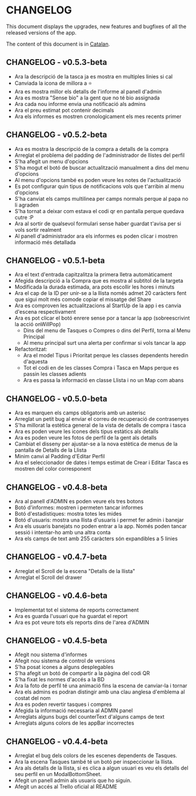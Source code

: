 # CHANGELOG

This document displays the upgrades, new features and bugfixes of all the released versions of the app.

The content of this document is in [Catalan](https://en.wikipedia.org/wiki/Catalan_language).

## CHANGELOG - v0.5.3-beta

- Ara la descripció de la tasca ja es mostra en multiples linies si cal
- Canviada la icona de millora a ⭐
- Ara es mostra millor els detalls de l'informe al panell d'admin
- Ara es mostra "Sense bio" a la gent que no té bio assignada
- Ara cada nou informe envia una notificació als admins
- Ara el preu estimat pot contenir decimals
- Ara els informes es mostren cronologicament els mes recents primer

## CHANGELOG - v0.5.2-beta

- Ara es mostra la descripció de la compra a detalls de la compra
- Arreglat el problema del padding de l'administrador de llistes del perfil
- S'ha afegit un menu d'opcions
- S'ha mogut el botó de buscar actualització manualment a dins del menu d'opcions
- Al menu d'opcions també es poden veure les notes de l'actualització
- Es pot configurar quin tipus de notificacions vols que t'arribin al menu d'opcions
- S'ha canviat els camps multilinea per camps normals perque al papa no li agraden
- S'ha tornat a deixar com estava el codi qr en pantalla perque quedava cutre :P
- Ara al sortir de qualsevol formulari sense haber guardat t'avisa per si vols sortir realment
- Al panell d'administrador ara els informes es poden clicar i mostren informació més detallada

## CHANGELOG - v0.5.1-beta

- Ara el text d'entrada capitzalitza la primera lletra automàticament
- Afegida descripció a la Compra que es mostra al subtitol de la targeta
- Modificada la durada estimada, ara pots escollir les hores i minuts
- Ara el cap de la ID per unir-se a la llista només admet 20 caràcters fent que sigui molt més comode copiar el missatge del Share
- Ara es comproven les actualitzacions al StartUp de la app i es canvia d'escena respectivament
- Ara es pot clicar el botó enrere sense por a tancar la app (sobreescrivint la acció onWillPop)
  - Dins del menu de Tasques o Compres o dins del Perfil, torna al Menu Principal
  - Al menu principal surt una alerta per confirmar si vols tancar la app
- Refactoritzat:
  - Ara el model Tipus i Prioritat perque les classes dependents heredin d'aquesta
  - Tot el codi en de les classes Compra i Tasca en Maps perque es passin les classes adients
  - Ara es passa la informació en classe Llista i no un Map com abans

## CHANGELOG - v0.5.0-beta

- Ara es marquen els camps obligatoris amb un asterisc
- Arreglat un petit bug al enviar el correu de recuperació de contrasenyes
- S'ha millorat la estètica general de la vista de detalls de compra i tasca
- Ara es poden veure les icones dels tipus estàtics als detalls
- Ara es poden veure les fotos de perfil de la gent als detalls
- Cambiat el disseny per ajustar-se a la nova estètica de menus de la pantalla de Detalls de la Llista
- Minim canvi al Padding d'Editar Perfil
- Ara el seleccionador de dates i temps estimat de Crear i Editar Tasca es mostren del color corresponent

## CHANGELOG - v0.4.8-beta

- Ara al panell d'ADMIN es poden veure els tres botons
- Botó d'informes: mostren i permeten tancar informes
- Botó d'estadistiques: mostra totes les mides
- Botó d'usuaris: mostra una llista d'usuaris i permet fer admin i banejar
- Ara els usuaris banejats no poden entrar a la app. Només poden tancar sessió i intentar-ho amb una altra conta
- Ara els camps de text amb 255 caràcters són expandibles a 5 linies

## CHANGELOG - v0.4.7-beta

- Arreglat el Scroll de la escena "Detalls de la llista"
- Arreglat el Scroll del drawer

## CHANGELOG - v0.4.6-beta

- Implementat tot el sistema de reports correctament
- Ara es guarda l'usuari que ha guardat el report
- Ara es pot veure tots els reports dins de l'area d'ADMIN

## CHANGELOG - v0.4.5-beta

- Afegit nou sistema d'informes
- Afegit nou sistema de control de versions
- S'ha posat icones a alguns desplegables
- S'ha afegit un botó de compartir a la pàgina del codi QR
- S'ha fixat les normes d'accés a la BD
- Ara la foto de perfil té una animació fins la escena de canviar-la i tornar
- Ara els admins es podran distingir amb una clau anglesa d'emblema al costat del nom
- Ara es poden revertir tasques i compres
- Afegida la informació necessaria al ADMIN panel
- Arreglats alguns bugs del counterText d'alguns camps de text
- Arreglats alguns colors de les appBar incorrectes

## CHANGELOG - v0.4.4-beta

- Arreglat el bug dels colors de les escenes dependents de Tasques.
- Ara la escena Tasques també té un botó per inspeccionar la llista.
- Ara als detalls de la llista, si es clica a algun usuari es veu els detalls del seu perfil en un ModalBottomSheet.
- Afegit un panell admin als usuaris que ho siguin.
- Afegit un accés al Trello oficial al README
